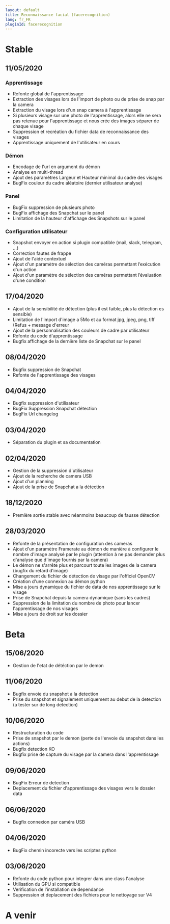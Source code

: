 ```yaml
---
layout: default
title: Reconnaissance facial (facerecognition)
lang: fr_FR
pluginId: facerecognition
---
```


# Stable
## 11/05/2020
### Apprentissage
* Refonte global de l'apprentissage
* Extraction des visages lors de l'import de photo ou de prise de snap par la camera
* Extraction du visage lors d'un snap camera à l'apprentissage
* Si plusieurs visage sur une photo de l'apprentissage, alors elle ne sera pas retenue pour l'apprentissage et nous crée des images séparer de chaque visage
* Suppression et recréation du fichier data de reconnaissance des visages
* Apprentissage uniquement de l'utilisateur en cours

### Démon
* Encodage de l'url en argument du démon
* Analyse en multi-thread
* Ajout des paramètres Largeur et Hauteur minimal du cadre des visages
* BugFix couleur du cadre aléatoire (dernier utilisateur analyse)

### Panel
* BugFix suppression de plusieurs photo
* BugFix affichage des Snapchat sur le panel
* Limitation de la hauteur d'affichage des Snapshots sur le panel

### Configuration utilisateur
* Snapshot envoyer en action si plugin compatible (mail, slack, telegram, ...)
* Correction fautes de frappe
* Ajout de l'aide contextuel
* Ajout d'un paramètre de sélection des caméras permettant l’exécution d'un action
* Ajout d'un paramètre de sélection des caméras permettant l’évaluation d'une condition

## 17/04/2020
* Ajout de la sensibilité de détection (plus il est faible, plus la détection es sensible)
* Limitation de l'import d'image a  5Mo et au format jpg, jpeg, png, tiff (Refus + message d'erreur
* Ajout de la personnalisation des couleurs de cadre par utilisateur
* Refonte du code d'apprentissage
* Bugfix affichage de la dernière liste de Snapchat sur le panel

## 08/04/2020
* Bugfix suppression de Snapchat
* Refonte de l'apprentissage des visages

## 04/04/2020
* Bugfix suppression d'utilisateur
* BugFix Suppression Snapchat détection
* BugFix Url changelog

## 03/04/2020
* Séparation du plugin et sa documentation

## 02/04/2020
* Gestion de la suppression d'utilisateur
* Ajout de la recherche de camera USB
* Ajout d'un planning
* Ajout de la prise de Snapchat a la détection

## 18/12/2020
* Première sortie stable avec néanmoins beaucoup de fausse détection

## 28/03/2020
* Refonte de la présentation de configuration des cameras
* Ajout d'un paramètre Framerate au démon de manière à configurer le nombre d'image analysé par le plugin (attention à ne pas demander plus d'analyse que d'image fournis par la camera)
* Le démon ne s'arrête plus et parcourt toute les images de la camera (bugfix du retard d'image)
* Changement du fichier de détection de visage par l'officiel OpenCV
* Création d'une connexion au démon python
* Mise a jours dynamique du fichier de data de nos apprentissage sur le visage
* Prise de Snapchat depuis la camera dynamique (sans les cadres)
* Suppression de la limitation du nombre de photo pour lancer l'apprentissage de nos visages
* Mise a jours de droit sur les dossier

# Beta
## 15/06/2020
* Gestion de l'etat de détéction par le demon

## 11/06/2020
* Bugfix envoie du snapshot a la detection
* Prise du snapshot et signalement uniquement au debut de la detection (a tester sur de long detection)

## 10/06/2020
* Restructuration du code
* Prise de snapshot par le demon (perte de l'envoie du snapshot dans les actions)
* Bugfix detection KO
* Bugfix prise de capture du visage par la camera dans l'apprentissage

## 09/06/2020
* BugFix Erreur de detection
* Deplacement du fichier d'apprentissage des visages vers le dossier data

## 06/06/2020
* Bugfix connexion par caméra USB

## 04/06/2020
* BugFix chemin incorecte vers les scriptes python

## 03/06/2020
* Refonte du code python pour integrer dans une class l'analyse
* Utilisation du GPU si compatible
* Verification de l'installation de dependance
* Suppression et deplacement des fichiers pour le nettoyage sur V4

# A venir

